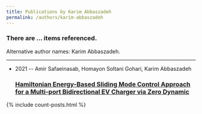 ```yaml
---
title: Publications by Karim Abbaszadeh
permalink: /authors/karim-abbaszadeh
---
```


<h3 id="number-posts">There are ... items referenced.</h3>
<p id='info-authors'>Alternative author names: Karim Abbaszadeh.</p>
<hr />
<ul class="post-list">
<li><span class='post-meta'>2021 -- Amir Safaeinasab, Homayon Soltani Gohari, Karim Abbaszadeh</span><h3><a class='post-link' href="{{ site.baseurl }}/hamiltonian-energy-based-sliding-mode-control-approach-for-a-multi-port-bidirectional-ev-charger-via-zero-dynamic">Hamiltonian Energy-Based Sliding Mode Control Approach for a Multi-port Bidirectional EV Charger via Zero Dynamic</a></h3></li>

</ul>
{% include count-posts.html %}
